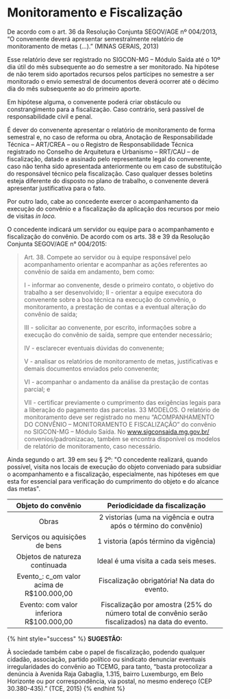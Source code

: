 # Monitoramento e Fiscalização

De acordo com o art. 36 da Resolução Conjunta SEGOV/AGE nº 004/2013, “O convenente deverá apresentar semestralmente relatório de monitoramento de metas (...).” (MINAS GERAIS, 2013)

Esse relatório deve ser registrado no SIGCON-MG – Módulo Saída até o 10º dia útil do mês subsequente ao do semestre a ser monitorado. Na hipótese de não terem sido aportados recursos pelos partícipes no semestre a ser monitorado o envio semestral de documentos deverá ocorrer até o décimo dia do mês subsequente ao do primeiro aporte.

Em hipótese alguma, o convenente poderá criar obstáculo ou constrangimento para a fiscalização. Caso contrário, será passível de responsabilidade civil e penal.

É dever do convenente apresentar o relatório de monitoramento de forma semestral e, no caso de reforma ou obra, Anotação de Responsabilidade Técnica – ART/CREA – ou o Registro de Responsabilidade Técnica registrado no Conselho de Arquitetura e Urbanismo – RRT/CAU – de fiscalização, datado e assinado pelo representante legal do convenente, caso não tenha sido apresentada anteriormente ou em caso de substituição do responsável técnico pela fiscalização. Caso qualquer desses boletins esteja diferente do disposto no plano de trabalho, o convenente deverá apresentar justificativa para o fato.

Por outro lado, cabe ao concedente exercer o acompanhamento da execução do convênio e a fiscalização da aplicação dos recursos por meio de visitas _in loco._

O concedente indicará um servidor ou equipe para o acompanhamento e fiscalização do convênio. De acordo com os arts. 38 e 39 da Resolução Conjunta SEGOV/AGE n° 004/2015:

> Art. 38. Compete ao servidor ou à equipe responsável pelo acompanhamento orientar e acompanhar as ações referentes ao convênio de saída em andamento, bem como:
>
> I - informar ao convenente, desde o primeiro contato, o objetivo do trabalho a ser desenvolvido; II - orientar a equipe executora do convenente sobre a boa técnica na execução do convênio, o monitoramento, a prestação de contas e a eventual alteração do convênio de saída;&#x20;
>
> III - solicitar ao convenente, por escrito, informações sobre a execução do convênio de saída, sempre que entender necessário;
>
> IV - esclarecer eventuais dúvidas do convenente;&#x20;
>
> V - analisar os relatórios de monitoramento de metas, justificativas e demais documentos enviados pelo convenente;&#x20;
>
> VI - acompanhar o andamento da análise da prestação de contas parcial; e&#x20;
>
> VII - certificar previamente o cumprimento das exigências legais para a liberação do pagamento das parcelas. 33 MODELOS. O relatório de monitoramento deve ser registrado no menu “ACOMPANHAMENTO DO CONVÊNIO – MONITORAMENTO E FISCALIZAÇÃO” do convênio no SIGCON-MG – Módulo Saída. No www.sigconsaida.mg.gov.br/ convenios/padronizacao, também se encontra disponível os modelos de relatório de monitoramento, caso necessário.

Ainda segundo o art. 39 em seu § 2º: "O concedente realizará, quando possível, visita nos locais de execução do objeto conveniado para subsidiar o acompanhamento e a fiscalização, especialmente, nas hipóteses em que esta for essencial para verificação do cumprimento do objeto e do alcance das metas".

|            Objeto do convênio             |                                   Periodicidade da fiscalização                                  |
| :---------------------------------------: | :----------------------------------------------------------------------------------------------: |
|                   Obras                   |                 2 vistorias (uma na vigência e outra após o término do convênio)                 |
|       Serviços ou aquisições de bens      |                               1 vistoria (após término da vigência)                              |
|       Objetos de natureza continuada      |                               Ideal é uma visita a cada seis meses.                              |
| Evento_: c_om valor acima de R$100.000,00 |                           Fiscalização obrigatória! Na data do evento.                           |
|  Evento: com valor inferiora R$100.000,00 | Fiscalização por amostra (25% do número total de convênio serão fiscalizados) na data do evento. |

{% hint style="success" %}
**SUGESTÃO:**

À sociedade também cabe o papel de fiscalização, podendo qualquer cidadão, associação, partido político ou sindicato denunciar eventuais irregularidades do convênio ao TCEMG, para tanto, “basta protocolizar a denúncia à Avenida Raja Gabaglia, 1.315, bairro Luxemburgo, em Belo Horizonte ou por correspondência, via postal, no mesmo endereço (CEP 30.380-435).” (TCE, 2015)
{% endhint %}
